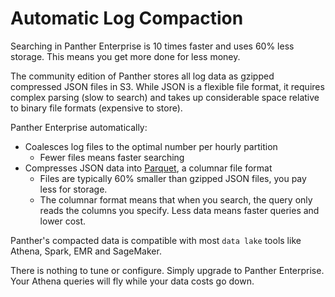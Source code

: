 # Automatic Log Compaction

Searching in Panther Enterprise is 10 times faster and uses 60% less storage. This means you get more done for less money.

The community edition of Panther stores all log data as gzipped compressed JSON files in S3. While JSON is a flexible
file format, it requires complex parsing (slow to search) and takes up considerable space relative to binary file formats (expensive to store).

Panther Enterprise automatically:
* Coalesces log files to the optimal number per hourly partition
   * Fewer files means faster searching
* Compresses JSON data into  [Parquet](https://en.wikipedia.org/wiki/Apache_Parquet), a columnar file format
   * Files are typically 60% smaller than gzipped JSON files, you pay less for storage.
   * The columnar format means that when you search, the query only reads the columns you specify. Less data means faster queries and lower cost.

Panther's compacted data is compatible with most `data lake` tools like Athena, Spark, EMR and SageMaker.

There is nothing to tune or configure. Simply upgrade to Panther Enterprise. Your Athena queries will fly while your data costs go down.
